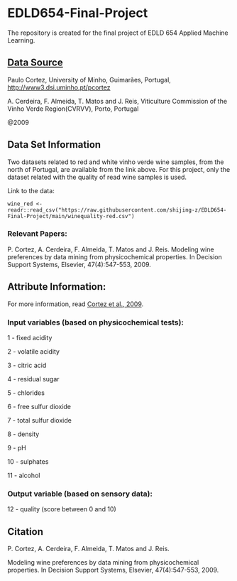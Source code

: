 # EDLD654-Final-Project

The repository is created for the final project of EDLD 654 Applied Machine Learning.


## [Data Source](https://archive.ics.uci.edu/ml/datasets/wine+quality)

Paulo Cortez, University of Minho, Guimarães, Portugal, http://www3.dsi.uminho.pt/pcortez

A. Cerdeira, F. Almeida, T. Matos and J. Reis, Viticulture Commission of the Vinho Verde Region(CVRVV), Porto, Portugal

@2009

## Data Set Information

Two datasets related to red and white vinho verde wine samples, from the north of Portugal, are available from the link above. For this project, only the dataset related with the quality of read wine samples is used. 

Link to the data:
```
wine_red <- readr::read_csv("https://raw.githubusercontent.com/shijing-z/EDLD654-Final-Project/main/winequality-red.csv")
```

### Relevant Papers:

P. Cortez, A. Cerdeira, F. Almeida, T. Matos and J. Reis. Modeling wine preferences by data mining from physicochemical properties. In Decision Support Systems, Elsevier, 47(4):547-553, 2009.

## Attribute Information:

For more information, read [Cortez et al., 2009](https://doi.org/10.1016/j.dss.2009.05.016).

### Input variables (based on physicochemical tests):

1 - fixed acidity

2 - volatile acidity

3 - citric acid

4 - residual sugar

5 - chlorides

6 - free sulfur dioxide

7 - total sulfur dioxide

8 - density

9 - pH

10 - sulphates

11 - alcohol

### Output variable (based on sensory data):

12 - quality (score between 0 and 10)

## Citation

P. Cortez, A. Cerdeira, F. Almeida, T. Matos and J. Reis.

Modeling wine preferences by data mining from physicochemical properties. In Decision Support Systems, Elsevier, 47(4):547-553, 2009.
